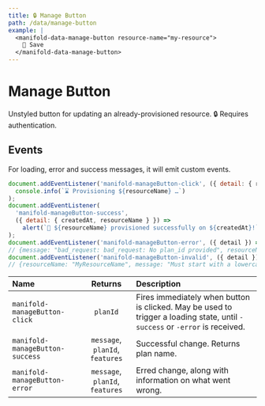 ```yaml
---
title: 🔒 Manage Button
path: /data/manage-button
example: |
  <manifold-data-manage-button resource-name="my-resource">
    💾 Save
  </manifold-data-manage-button>
---
```


# Manage Button

Unstyled button for updating an already-provisioned resource. 🔒 Requires
authentication.

## Events

For loading, error and success messages, it will emit custom events.

```js
document.addEventListener('manifold-manageButton-click', ({ detail: { resourceName } }) =>
  console.info(`⌛ Provisioning ${resourceName} …`)
);
document.addEventListener(
  'manifold-manageButton-success',
  ({ detail: { createdAt, resourceName } }) =>
    alert(`🚀 ${resourceName} provisioned successfully on ${createdAt}!`)
);
document.addEventListener('manifold-manageButton-error', ({ detail }) => console.log(detail));
// {message: "bad_request: bad_request: No plan_id provided", resourceName: "auauau"}
document.addEventListener('manifold-manageButton-invalid', ({ detail }) => console.log(detail));
// {resourceName: "MyResourceName", message: "Must start with a lowercase letter, and use only lowercase, numbers, and hyphens."}
```

| Name                            |             Returns             | Description                                                                                                                 |
| :------------------------------ | :-----------------------------: | :-------------------------------------------------------------------------------------------------------------------------- |
| `manifold-manageButton-click`   |            `planId`             | Fires immediately when button is clicked. May be used to trigger a loading state, until `-success` or `-error` is received. |
| `manifold-manageButton-success` | `message`, `planId`, `features` | Successful change. Returns plan name.                                                                                       |
| `manifold-manageButton-error`   | `message`, `planId`, `features` | Erred change, along with information on what went wrong.                                                                    |
